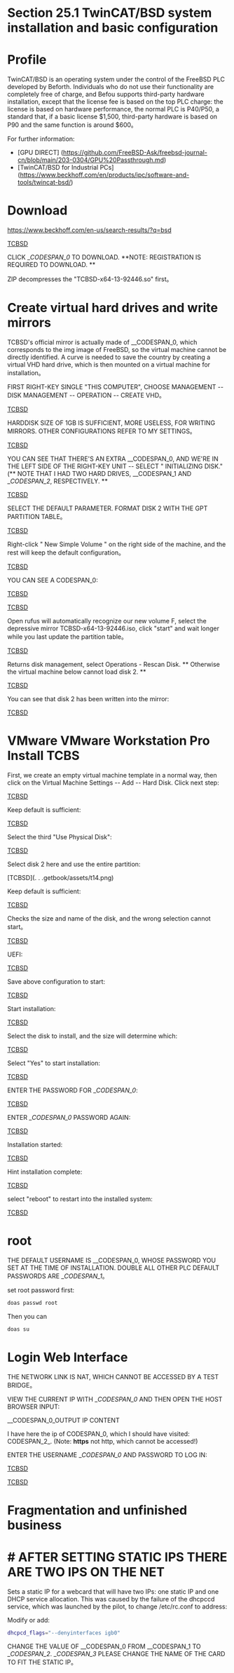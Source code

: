 # Section 25.1 TwinCAT/BSD system installation and basic configuration

# Profile

TwinCAT/BSD is an operating system under the control of the FreeBSD PLC developed by Beforth. Individuals who do not use their functionality are completely free of charge, and Befou supports third-party hardware installation, except that the license fee is based on the top PLC charge: the license is based on hardware performance, the normal PLC is P40/P50, a standard that, if a basic license $1,500, third-party hardware is based on P90 and the same function is around $600。

For further information:

- [GPU DIRECT] (https://github.com/FreeBSD-Ask/freebsd-journal-cn/blob/main/203-0304/GPU%20Passthrough.md)
- [TwinCAT/BSD for Industrial PCs] (https://www.beckhoff.com/en/products/ipc/software-and-tools/twincat-bsd/)


# Download

<https://www.beckhoff.com/en-us/search-results/?q=bsd>

[TCBSD](./.gitbook/assets/tcbsd.png)

CLICK __CODESPAN_0_ TO DOWNLOAD. **NOTE: REGISTRATION IS REQUIRED TO DOWNLOAD. **

ZIP decompresses the "TCBSD-x64-13-92446.so" first。

# Create virtual hard drives and write mirrors

TCBSD's official mirror is actually made of __CODESPAN_0, which corresponds to the img image of FreeBSD, so the virtual machine cannot be directly identified. A curve is needed to save the country by creating a virtual VHD hard drive, which is then mounted on a virtual machine for installation。

FIRST RIGHT-KEY SINGLE "THIS COMPUTER", CHOOSE MANAGEMENT -- DISK MANAGEMENT -- OPERATION -- CREATE VHD。

[TCBSD](./.gitbook/assets/t1.png)

HARDDISK SIZE OF 1GB IS SUFFICIENT, MORE USELESS, FOR WRITING MIRRORS. OTHER CONFIGURATIONS REFER TO MY SETTINGS。

[TCBSD](./.gitbook/assets/t2.png)

YOU CAN SEE THAT THERE'S AN EXTRA __CODESPAN_0, AND WE'RE IN THE LEFT SIDE OF THE RIGHT-KEY UNIT -- SELECT " INITIALIZING DISK." (** NOTE THAT I HAD TWO HARD DRIVES, __CODESPAN_1 AND __CODESPAN_2_, RESPECTIVELY. **

[TCBSD](./.gitbook/assets/t3.png)

SELECT THE DEFAULT PARAMETER. FORMAT DISK 2 WITH THE GPT PARTITION TABLE。

[TCBSD](./.gitbook/assets/t4.png)

Right-click " New Simple Volume " on the right side of the machine, and the rest will keep the default configuration。

[TCBSD](./.gitbook/assets/t5.png)

YOU CAN SEE A CODESPAN_0:

[TCBSD](./.gitbook/assets/t6.png)

[TCBSD](./.gitbook/assets/t7.png)

Open rufus will automatically recognize our new volume F, select the depressive mirror TCBSD-x64-13-92446.iso, click "start" and wait longer while you last update the partition table。

[TCBSD](./.gitbook/assets/t8.png)

Returns disk management, select Operations - Rescan Disk. ** Otherwise the virtual machine below cannot load disk 2. **

[TCBSD](./.gitbook/assets/t9.png)

You can see that disk 2 has been written into the mirror:

[TCBSD](./.gitbook/assets/t10.png)

# VMware VMware Workstation Pro Install TCBS

First, we create an empty virtual machine template in a normal way, then click on the Virtual Machine Settings -- Add -- Hard Disk. Click next step:

[TCBSD](./.gitbook/assets/t11.png)

Keep default is sufficient:

[TCBSD](./.gitbook/assets/t12.png)

Select the third "Use Physical Disk":

[TCBSD](./.gitbook/assets/t13.png)

Select disk 2 here and use the entire partition:

[TCBSD](. . .getbook/assets/t14.png)

Keep default is sufficient:

[TCBSD](./.gitbook/assets/t15.png)

Checks the size and name of the disk, and the wrong selection cannot start。

[TCBSD](./.gitbook/assets/t16.png)

UEFI:

[TCBSD](./.gitbook/assets/t17.png)

Save above configuration to start:

[TCBSD](./.gitbook/assets/t18.png)

Start installation:

[TCBSD](./.gitbook/assets/t19.png)

Select the disk to install, and the size will determine which:

[TCBSD](./.gitbook/assets/t20.png)

Select "Yes" to start installation:

[TCBSD](./.gitbook/assets/t21.png)

ENTER THE PASSWORD FOR __CODESPAN_0_:

[TCBSD](./.gitbook/assets/t22.png)

ENTER __CODESPAN_0_ PASSWORD AGAIN:

[TCBSD](./.gitbook/assets/t23.png)

Installation started:

[TCBSD](./.gitbook/assets/t24.png)

Hint installation complete:

[TCBSD](./.gitbook/assets/t25.png)

select "reboot" to restart into the installed system:

[TCBSD](./.gitbook/assets/t26.png)


# root

THE DEFAULT USERNAME IS __CODESPAN_0, WHOSE PASSWORD YOU SET AT THE TIME OF INSTALLATION. DOUBLE ALL OTHER PLC DEFAULT PASSWORDS ARE __CODESPAN_1_。

set root password first:

```sh
doas passwd root
```

Then you can

```sh
doas su
```

# Login Web Interface

THE NETWORK LINK IS NAT, WHICH CANNOT BE ACCESSED BY A TEST BRIDGE。

VIEW THE CURRENT IP WITH __CODESPAN_0_ AND THEN OPEN THE HOST BROWSER INPUT:

__CODESPAN_0_OUTPUT IP CONTENT

I have here the ip of CODESPAN_0, which I should have visited: CODESPAN_2_. (Note: **https** not http, which cannot be accessed!)

ENTER THE USERNAME __CODESPAN_0_ AND PASSWORD TO LOG IN:

[TCBSD](./.gitbook/assets/tcbsd1.png)

[TCBSD](./.gitbook/assets/tcbsd2.png)


# Fragmentation and unfinished business

# # AFTER SETTING STATIC IPS THERE ARE TWO IPS ON THE NET

Sets a static IP for a webcard that will have two IPs: one static IP and one DHCP service allocation. This was caused by the failure of the dhcpccd service, which was launched by the pilot, to change /etc/rc.conf to address:

Modify or add:

```sh
dhcpcd_flags="--denyinterfaces igb0"
```

CHANGE THE VALUE OF __CODESPAN_0 FROM __CODESPAN_1 TO __CODESPAN_2_. __CODESPAN_3_ PLEASE CHANGE THE NAME OF THE CARD TO FIT THE STATIC IP。

